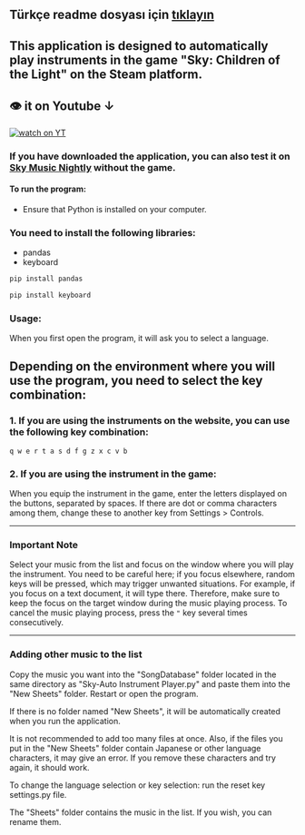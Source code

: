 Türkçe readme dosyası için [tıklayın](https://github.com/MERT-CKR/Sky-Instrument-Player/blob/main/README-TR.md)
---
## This application is designed to automatically play instruments in the game "Sky: Children of the Light" on the Steam platform.
## 👁 it on Youtube ↓
[![watch on YT](https://i3.ytimg.com/vi/ZUfYclM6AHA/maxresdefault.jpg)](https://www.youtube.com/watch?v=ZUfYclM6AHA)

### If you have downloaded the application, you can also test it on [Sky Music Nightly](https://specy.github.io/skyMusic/) without the game.

#### To run the program:
* Ensure that Python is installed on your computer.
### You need to install the following libraries:
* pandas
* keyboard

```cmd
pip install pandas
```

```cmd
pip install keyboard
```

### Usage:

When you first open the program, it will ask you to select a language.

## Depending on the environment where you will use the program, you need to select the key combination:

### 1. If you are using the instruments on the website, you can use the following key combination:
`
q w e r t a s d f g z x c v b
`

### 2. If you are using the instrument in the game:
When you equip the instrument in the game, enter the letters displayed on the buttons, separated by spaces. If there are dot or comma characters among them, change these to another key from Settings > Controls.

---

### Important Note

Select your music from the list and focus on the window where you will play the instrument. You need to be careful here; if you focus elsewhere, random keys will be pressed, which may trigger unwanted situations. For example, if you focus on a text document, it will type there. Therefore, make sure to keep the focus on the target window during the music playing process. To cancel the music playing process, press the `"` key several times consecutively.

---

### Adding other music to the list

Copy the music you want into the "SongDatabase" folder located in the same directory as "Sky-Auto Instrument Player.py" and paste them into the "New Sheets" folder. Restart or open the program.

If there is no folder named "New Sheets", it will be automatically created when you run the application.

It is not recommended to add too many files at once. Also, if the files you put in the "New Sheets" folder contain Japanese or other language characters, it may give an error. If you remove these characters and try again, it should work.

To change the language selection or key selection: run the reset key settings.py file.

The "Sheets" folder contains the music in the list. If you wish, you can rename them.
